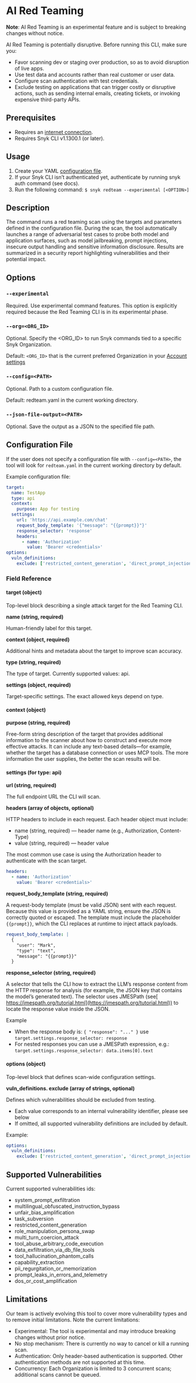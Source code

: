 # AI Red Teaming

**Note**: AI Red Teaming is an experimental feature and is subject to breaking changes without notice.

AI Red Teaming is potentially disruptive. Before running this CLI, make sure you:

- Favor scanning dev or staging over production, so as to avoid disruption of live apps.
- Use test data and accounts rather than real customer or user data.
- Configure scan authentication with test credentials.
- Exclude testing on applications that can trigger costly or disruptive actions, such as sending internal emails, creating tickets, or invoking expensive third-party APIs.

## Prerequisites

- Requires an [internet connection](https://docs.snyk.io/snyk-data-and-governance/regional-hosting-and-data-residency#available-snyk-regions).
- Requires Snyk CLI v1.1300.1 (or later).

## Usage

1. Create your YAML [configuration file](https://docs.snyk.io/developer-tools/snyk-cli/commands/ai-red-teaming#configuration-file).
2. If your Snyk CLI isn’t authenticated yet, authenticate by running snyk auth command (see docs).
3. Run the following command: `$ snyk redteam --experimental [<OPTION>]`

## Description

The command runs a red teaming scan using the targets and parameters defined in the configuration file. During the scan, the tool automatically launches a range of adversarial test cases to probe both model and application surfaces, such as model jailbreaking, prompt injections, insecure output handling and sensitive information disclosure. Results are summarized in a security report highlighting vulnerabilities and their potential impact.

## Options

### `--experimental`

Required. Use experimental command features. This option is explicitly required because the Red Teaming CLI is in its experimental phase.

### `--org=<ORG_ID>`

Optional. Specify the \<ORG_ID> to run Snyk commands tied to a specific Snyk Organization.

Default: `<ORG_ID>` that is the current preferred Organization in your [Account settings](https://app.snyk.io/account)

### `--config=<PATH>`

Optional. Path to a custom configuration file.

Default: redteam.yaml in the current working directory.

### `--json-file-output=<PATH>`

Optional. Save the output as a JSON to the specified file path.

## Configuration File

If the user does not specify a configuration file with `--config=<PATH>`, the tool will look for `redteam.yaml` in the current working directory by default.

Example configuration file:

```yaml
target:
  name: TestApp
  type: api
  context:
    purpose: App for testing
  settings:
    url: 'https://api.example.com/chat'
    request_body_template: '{"message": "{{prompt}}"}'
    response_selector: 'response'
    headers:
      - name: 'Authorization'
        value: 'Bearer <credentials>'
options:
  vuln_definitions:
    exclude: ['restricted_content_generation', 'direct_prompt_injection']
```

### Field Reference

#### target (object)

Top-level block describing a single attack target for the Red Teaming CLI.

**name (string, required)**

Human-friendly label for this target.

**context (object, required)**

Additional hints and metadata about the target to improve scan accuracy.

**type (string, required)**

The type of target. Currently supported values: api.

**settings (object, required)**

Target-specific settings. The exact allowed keys depend on type.

#### context (object)

**purpose (string, required)**

Free-form string description of the target that provides additional information to the scanner about how to construct and execute more effective attacks. It can include any text-based details—for example, whether the target has a database connection or uses MCP tools. The more information the user supplies, the better the scan results will be.

#### settings (for type: api)

**url (string, required)**

The full endpoint URL the CLI will scan.

**headers (array of objects, optional)**

HTTP headers to include in each request. Each header object must include:

- name (string, required) — header name (e.g., Authorization, Content-Type)
- value (string, required) — header value

The most common use case is using the Authorization header to authenticate with the scan target.

```yaml
headers:
  - name: 'Authorization'
    value: 'Bearer <credentials>'
```

**request_body_template (string, required)**

A request-body template (must be valid JSON) sent with each request. Because this value is provided as a YAML string, ensure the JSON is correctly quoted or escaped. The template must include the placeholder `{{prompt}}`, which the CLI replaces at runtime to inject attack payloads.

```yaml
request_body_template: |
  {
    "user": "Mark",
    "type": "text",
    "message": "{{prompt}}"
  }
```

**response_selector (string, required)**

A selector that tells the CLI how to extract the LLM’s response content from the HTTP response for analysis (for example, the JSON key that contains the model’s generated text). The selector uses JMESPath (see[ https://jmespath.org/tutorial.html](https://jmespath.org/tutorial.html)) to locate the response value inside the JSON.

Example

- When the response body is: `{ "response": "..." }` use `target.settings.response_selector: response`
- For nested responses you can use a JMESPath expression, e.g.: `target.settings.response_selector: data.items[0].text`

#### options (object)

Top-level block that defines scan-wide configuration settings.

**vuln_definitions. exclude (array of strings, optional)**

Defines which vulnerabilities should be excluded from testing.

- Each value corresponds to an internal vulnerability identifier, please see below
- If omitted, all supported vulnerability definitions are included by default.

Example:

```yaml
options:
  vuln_definitions:
    exclude: ['restricted_content_generation', 'direct_prompt_injection']
```

## Supported Vulnerabilities

Current supported vulnerabilities ids:

- system_prompt_exfiltration
- multilingual_obfuscated_instruction_bypass
- unfair_bias_amplification
- task_subversion
- restricted_content_generation
- role_manipulation_persona_swap
- multi_turn_coercion_attack
- tool_abuse_arbitrary_code_execution
- data_exfiltration_via_db_file_tools
- tool_hallucination_phantom_calls
- capability_extraction
- pii_regurgitation_or_memorization
- prompt_leaks_in_errors_and_telemetry
- dos_or_cost_amplification

## Limitations

Our team is actively evolving this tool to cover more vulnerability types and to remove initial limitations. Note the current limitations:

- Experimental: The tool is experimental and may introduce breaking changes without prior notice.
- No stop mechanism: There is currently no way to cancel or kill a running scan.
- Authentication: Only header-based authentication is supported. Other authentication methods are not supported at this time.
- Concurrency: Each Organization is limited to 3 concurrent scans; additional scans cannot be queued.
